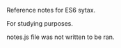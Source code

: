 Reference notes for ES6 sytax. 

For studying purposes. 

notes.js file was not written to be ran. 
